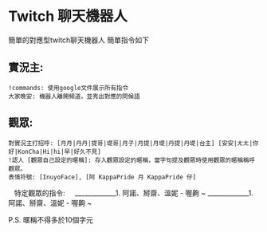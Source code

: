 # Twitch 聊天機器人
簡單的對應型twitch聊天機器人
簡單指令如下

## 實況主:

    !commands: 使用google文件展示所有指令
    大家晚安: 機器人離開頻道，並秀出對應的問候語
    
## 觀眾:
    
    對實況主打招呼: [月月|丹丹|提哥|堤哥|月子|月提|月堤|丹提|丹堤|台主] [安安|ㄤㄤ|你好|KonCha|Hi|hi|早|好久不見]
    !認人 [觀眾自己設定的暱稱]: 存入觀眾設定的暱稱，當字句提及觀眾時使用觀眾的暱稱稱呼觀眾。
    表情符號: [InuyoFace], [阿 KappaPride 月 KappaPride 仔]
    特定觀眾的指令: 
    _____________1. 阿諾、掰齋、溫妮 - 喔齁 ~
    _____________1. 阿諾、掰齋、溫妮 - 喔齁 ~
    
P.S. 暱稱不得多於10個字元
